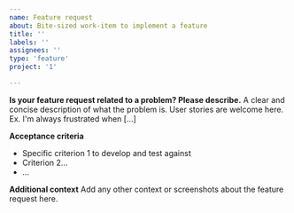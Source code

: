 ```yaml
---
name: Feature request
about: Bite-sized work-item to implement a feature
title: ''
labels: ''
assignees: ''
type: 'feature'
project: '1'

---
```


**Is your feature request related to a problem? Please describe.**
A clear and concise description of what the problem is.
User stories are welcome here.
Ex. I'm always frustrated when [...]

**Acceptance criteria**

- Specific criterion 1 to develop and test against
- Criterion 2…
- …

**Additional context**
Add any other context or screenshots about the feature request here.
